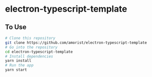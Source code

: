 # electron-typescript-template

## To Use

```bash
# Clone this repository
git clone https://github.com/amorist/electron-typescript-template
# Go into the repository
cd electron-typescript-template
# Install dependencies
yarn install
# Run the app
yarn start
```

